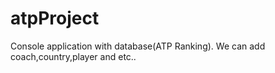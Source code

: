 # atpProject
Console application with database(ATP Ranking). We can add coach,country,player and etc..
